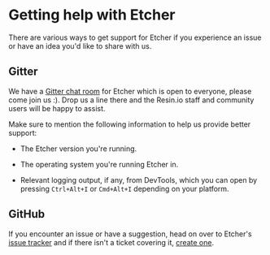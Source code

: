 Getting help with Etcher
========================

There are various ways to get support for Etcher if you experience an issue or
have an idea you'd like to share with us.

Gitter
------

We have a [Gitter chat room][gitter] for Etcher which is open to everyone,
please come join us :). Drop us a line there and the Resin.io staff and
community users will be happy to assist.

Make sure to mention the following information to help us provide better
support:

- The Etcher version you're running.

- The operating system you're running Etcher in.

- Relevant logging output, if any, from DevTools, which you can open by
  pressing `Ctrl+Alt+I` or `Cmd+Alt+I` depending on your platform.

GitHub
------

If you encounter an issue or have a suggestion, head on over to Etcher's [issue
tracker][issues] and if there isn't a ticket covering it, [create
one][new-issue].

[gitter]: https://gitter.im/resin-io/etcher
[issues]: https://github.com/resin-io/etcher/issues
[new-issue]: https://github.com/resin-io/etcher/issues/new
